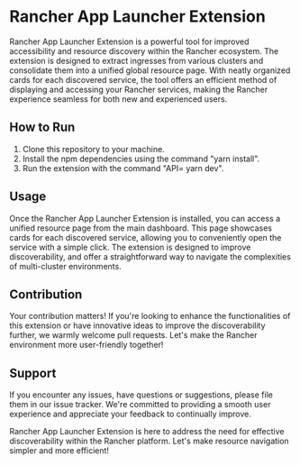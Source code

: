 # Rancher App Launcher Extension

Rancher App Launcher Extension is a powerful tool for improved accessibility and resource discovery within the Rancher ecosystem. The extension is designed to extract ingresses from various clusters and consolidate them into a unified global resource page. With neatly organized cards for each discovered service, the tool offers an efficient method of displaying and accessing your Rancher services, making the Rancher experience seamless for both new and experienced users.

## How to Run

1. Clone this repository to your machine.
2. Install the npm dependencies using the command "yarn install".
3. Run the extension with the command "API=<Rancher Backend URL> yarn dev".

## Usage

Once the Rancher App Launcher Extension is installed, you can access a unified resource page from the main dashboard. This page showcases cards for each discovered service, allowing you to conveniently open the service with a simple click. The extension is designed to improve discoverability, and offer a straightforward way to navigate the complexities of multi-cluster environments.

## Contribution

Your contribution matters! If you're looking to enhance the functionalities of this extension or have innovative ideas to improve the discoverability further, we warmly welcome pull requests. Let's make the Rancher environment more user-friendly together!

## Support

If you encounter any issues, have questions or suggestions, please file them in our issue tracker. We're committed to providing a smooth user experience and appreciate your feedback to continually improve.

Rancher App Launcher Extension is here to address the need for effective discoverability within the Rancher platform. Let's make resource navigation simpler and more efficient!
